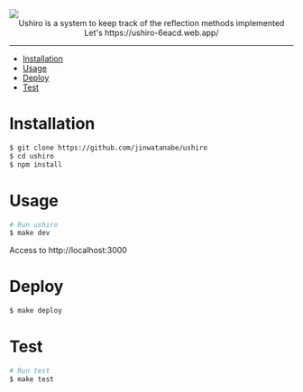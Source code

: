 <div><img src="./docs/images/main.jpg" /></div>

<div align="center">Ushiro is a system to keep track of the reflection methods implemented</div>
<div align="center">Let's https://ushiro-6eacd.web.app/</div>

---

- [Installation](#installation)
- [Usage](#usage)
- [Deploy](#Deploy)
- [Test](#test)

# Installation

```bash
$ git clone https://github.com/jinwatanabe/ushiro
$ cd ushiro
$ npm install
```

# Usage

```bash
# Run ushiro
$ make dev
```

Access to http://localhost:3000

# Deploy

```bash
$ make deploy
```

# Test

```bash
# Run test
$ make test
```
